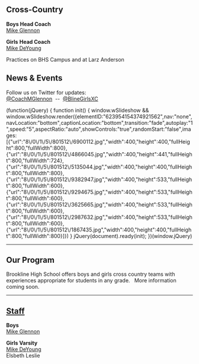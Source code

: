 **Cross-Country**
-----------------

**Boys Head Coach**  
[Mike Glennon](mailto:mglennontrack@gmail.com)  
  
  

**Girls** **Head Coach**  
[Mike DeYoung](mailto:Mike_DeYoung@psbma.org)  
  
  

Practices on BHS Campus and at Larz Anderson  
  

News & Events
-------------

Follow us on Twitter for updates:  
[@CoachMGlennon](https://twitter.com/CoachMGlennon)  --  [@BlineGirlsXC](https://twitter.com/BlineGirlsXC)  

(function(jQuery) {
function init() { window.wSlideshow && window.wSlideshow.render({elementID:"623954154374921562",nav:"none",navLocation:"bottom",captionLocation:"bottom",transition:"fade",autoplay:"1",speed:"5",aspectRatio:"auto",showControls:"true",randomStart:"false",images:\[{"url":"8\\/0\\/1\\/5\\/801512\\/6900112.jpg","width":400,"height":400,"fullHeight":800,"fullWidth":800},{"url":"8\\/0\\/1\\/5\\/801512\\/4866045.jpg","width":400,"height":441,"fullHeight":800,"fullWidth":724},{"url":"8\\/0\\/1\\/5\\/801512\\/5135044.jpg","width":400,"height":400,"fullHeight":800,"fullWidth":800},{"url":"8\\/0\\/1\\/5\\/801512\\/9382947.jpg","width":400,"height":533,"fullHeight":800,"fullWidth":600},{"url":"8\\/0\\/1\\/5\\/801512\\/9294675.jpg","width":400,"height":533,"fullHeight":800,"fullWidth":600},{"url":"8\\/0\\/1\\/5\\/801512\\/3625665.jpg","width":400,"height":533,"fullHeight":800,"fullWidth":600},{"url":"8\\/0\\/1\\/5\\/801512\\/2987632.jpg","width":400,"height":533,"fullHeight":800,"fullWidth":600},{"url":"8\\/0\\/1\\/5\\/801512\\/1867435.jpg","width":400,"height":400,"fullHeight":800,"fullWidth":800}\]}) }
jQuery(document).ready(init);
})(window.jQuery)

* * *

Our Program
-----------

Brookline High School offers boys and girls cross country teams with experiences appropriate for students in any grade.   More information coming soon.  

* * *

[Staff](/)
----------

**Boys**  
[Mike Glennon](mailto:mglennontrack@gmail.com)  

**Girls Varsity**  
[Mike DeYoung  
​](mailto:Mike_DeYoung@psbma.org)Elsbeth Leslie